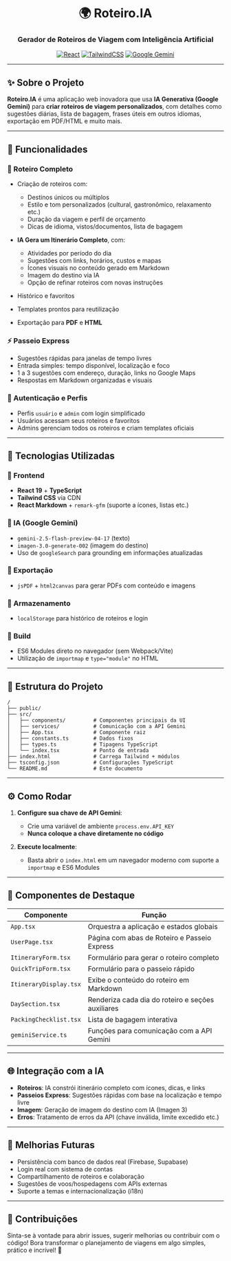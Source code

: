 <div align="center">

# 🌍 Roteiro.IA

### Gerador de Roteiros de Viagem com Inteligência Artificial

[![React](https://img.shields.io/badge/React-19-blue?logo=react)]() [![TailwindCSS](https://img.shields.io/badge/Tailwind_CSS-Utility--First-38BDF8?logo=tailwind-css)]() [![Google Gemini](https://img.shields.io/badge/Powered%20by-Gemini%20AI-ffcc00?logo=google)]()

</div>

---

## ✨ Sobre o Projeto

**Roteiro.IA** é uma aplicação web inovadora que usa **IA Generativa (Google Gemini)** para **criar roteiros de viagem personalizados**, com detalhes como sugestões diárias, lista de bagagem, frases úteis em outros idiomas, exportação em PDF/HTML e muito mais.

---

## 🧭 Funcionalidades

### 🔹 Roteiro Completo

* Criação de roteiros com:

  * Destinos únicos ou múltiplos
  * Estilo e tom personalizados (cultural, gastronômico, relaxamento etc.)
  * Duração da viagem e perfil de orçamento
  * Dicas de idioma, vistos/documentos, lista de bagagem
* **IA Gera um Itinerário Completo**, com:

  * Atividades por período do dia
  * Sugestões com links, horários, custos e mapas
  * Ícones visuais no conteúdo gerado em Markdown
  * Imagem do destino via IA
  * Opção de refinar roteiros com novas instruções
* Histórico e favoritos
* Templates prontos para reutilização
* Exportação para **PDF** e **HTML**

### ⚡ Passeio Express

* Sugestões rápidas para janelas de tempo livres
* Entrada simples: tempo disponível, localização e foco
* 1 a 3 sugestões com endereço, duração, links no Google Maps
* Respostas em Markdown organizadas e visuais

### 🔐 Autenticação e Perfis

* Perfis `usuário` e `admin` com login simplificado
* Usuários acessam seus roteiros e favoritos
* Admins gerenciam todos os roteiros e criam templates oficiais

---

## 🧰 Tecnologias Utilizadas

### 🔸 Frontend

* **React 19** + **TypeScript**
* **Tailwind CSS** via CDN
* **React Markdown** + `remark-gfm` (suporte a ícones, listas etc.)

### 🔸 IA (Google Gemini)

* `gemini-2.5-flash-preview-04-17` (texto)
* `imagen-3.0-generate-002` (imagem do destino)
* Uso de `googleSearch` para grounding em informações atualizadas

### 🔸 Exportação

* `jsPDF` + `html2canvas` para gerar PDFs com conteúdo e imagens

### 🔸 Armazenamento

* `localStorage` para histórico de roteiros e login

### 🔸 Build

* ES6 Modules direto no navegador (sem Webpack/Vite)
* Utilização de `importmap` e `type="module"` no HTML

---

## 📁 Estrutura do Projeto

```
/
├── public/
├── src/
│   ├── components/         # Componentes principais da UI
│   ├── services/           # Comunicação com a API Gemini
│   ├── App.tsx             # Componente raiz
│   ├── constants.ts        # Dados fixos
│   ├── types.ts            # Tipagens TypeScript
│   └── index.tsx           # Ponto de entrada
├── index.html              # Carrega Tailwind + módulos
├── tsconfig.json           # Configurações TypeScript
└── README.md               # Este documento
```

---

## ⚙️ Como Rodar

1. **Configure sua chave de API Gemini**:

   * Crie uma variável de ambiente `process.env.API_KEY`
   * **Nunca coloque a chave diretamente no código**

2. **Execute localmente**:

   * Basta abrir o `index.html` em um navegador moderno com suporte a `importmap` e ES6 Modules

---

## 🔑 Componentes de Destaque

| Componente             | Função                                            |
| ---------------------- | ------------------------------------------------- |
| `App.tsx`              | Orquestra a aplicação e estados globais           |
| `UserPage.tsx`         | Página com abas de Roteiro e Passeio Express      |
| `ItineraryForm.tsx`    | Formulário para gerar o roteiro completo          |
| `QuickTripForm.tsx`    | Formulário para o passeio rápido                  |
| `ItineraryDisplay.tsx` | Exibe o conteúdo do roteiro em Markdown           |
| `DaySection.tsx`       | Renderiza cada dia do roteiro e seções auxiliares |
| `PackingChecklist.tsx` | Lista de bagagem interativa                       |
| `geminiService.ts`     | Funções para comunicação com a API Gemini         |

---

## 🌐 Integração com a IA

* **Roteiros**: IA constrói itinerário completo com ícones, dicas, e links
* **Passeios Express**: Sugestões rápidas com base na localização e tempo livre
* **Imagem**: Geração de imagem do destino com IA (Imagen 3)
* **Erros**: Tratamento de erros da API (chave inválida, limite excedido etc.)

---

## 🚧 Melhorias Futuras

* Persistência com banco de dados real (Firebase, Supabase)
* Login real com sistema de contas
* Compartilhamento de roteiros e colaboração
* Sugestões de voos/hospedagens com APIs externas
* Suporte a temas e internacionalização (i18n)

---

## 🤝 Contribuições

Sinta-se à vontade para abrir issues, sugerir melhorias ou contribuir com o código!
Bora transformar o planejamento de viagens em algo simples, prático e incrível! 🌟
